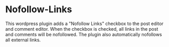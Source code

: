 ﻿# Nofollow-Links
 This wordpress plugin adds a "Nofollow Links" checkbox to the post editor and comment editor. When the checkbox is checked, all links in the post and comments will be nofollowed. The plugin also automatically nofollows all external links.
